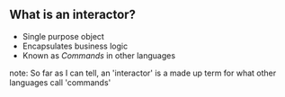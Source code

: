 ##  What is an interactor?

- Single purpose object
- Encapsulates business logic
- Known as *Commands* in other languages

note:
    So far as I can tell, an 'interactor' is a made up term for what other languages call 'commands'
